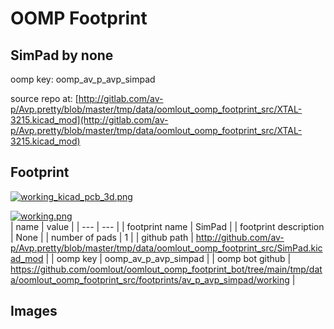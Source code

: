 # OOMP Footprint  
## SimPad  by none  
  
oomp key: oomp_av_p_avp_simpad  
  
source repo at: [http://gitlab.com/av-p/Avp.pretty/blob/master/tmp/data/oomlout_oomp_footprint_src/XTAL-3215.kicad_mod](http://gitlab.com/av-p/Avp.pretty/blob/master/tmp/data/oomlout_oomp_footprint_src/XTAL-3215.kicad_mod)  
## Footprint  
  
[![working_kicad_pcb_3d.png](working_kicad_pcb_3d_600.png)](working_kicad_pcb_3d.png)  
  
[![working.png](working_600.png)](working.png)  
| name | value | 
| --- | --- | 
| footprint name | SimPad | 
| footprint description | None | 
| number of pads | 1 | 
| github path | http://github.com/av-p/Avp.pretty/blob/master/tmp/data/oomlout_oomp_footprint_src/SimPad.kicad_mod | 
| oomp key | oomp_av_p_avp_simpad | 
| oomp bot github | https://github.com/oomlout/oomlout_oomp_footprint_bot/tree/main/tmp/data/oomlout_oomp_footprint_src/footprints/av_p_avp_simpad/working | 
## Images  
